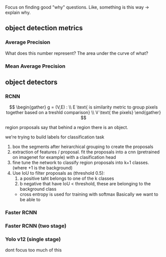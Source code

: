 Focus on finding good "why" questions. Like, something is this way -> explain why.

## object detection metrics
### Average Precision
What does this number represent? The area under the curve of what?
### Mean Average Precision

## object detectors


### RCNN

$$
\begin{gather}
g = (V,E) : \\ 
E \text{ is similarity metric to group pixels together based on a treshld comparison} \\
V \text{ the pixels}
\end{gather}
$$

region proposals say that behind a region there is an object.

we're trying to build labels for classification task

1. box the segments after heirarchical grouping to create the proposals
2. extraction of features / proposal.  fit the proposals into a cnn (pretrained on imagenet for example) with a clasification head
3. fine tune the network to classify region proposals into k+1 classes. (where +1 is the background)
4. Use IoU to filter proposals as (threshold 0.5):
	1. a positive taht belongs to one of the k classes
	2. b negative that have IoU < threshold, these are belonging to the background class
	- cross entropy is used for training with softmax
Basically we want to be able to 


### Faster RCNN
### Faster RCNN (two stage)

###  Yolo v12 (single stage)
dont focus too much of this

